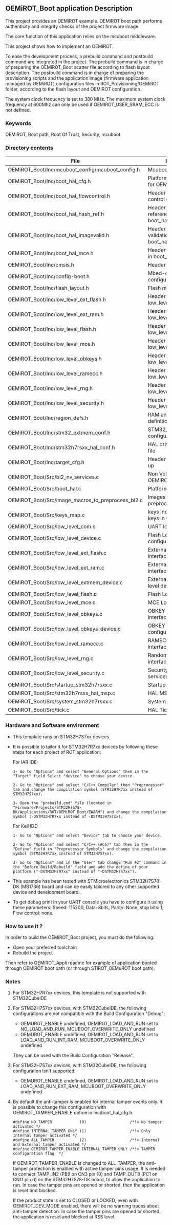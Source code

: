 ## <b>OEMiROT_Boot application Description</b>

This project provides an OEMiROT example. OEMiROT boot path performs authenticity and integrity checks of the project firmware image.

The core function of this application relies on the mcuboot middleware.

This project shows how to implement an OEMiROT.

To ease the development process, a prebuild command and postbuild command are integrated in the project.
The prebuild command is in charge of preparing the OEMiROT_Boot scatter file according to flash layout description.
The postbuild command is in charge of preparing the provisioning scripts and the application image
(firmware application managed by OEMiROT) configuration files in ROT_Provisioning/OEMiROT folder,
according to the flash layout and OEMiROT configuration.

The system clock frequency is set to 380 MHz.
The maximum system clock frequency at 600Mhz can only be used if OEMIROT_USER_SRAM_ECC is not defined.

### <b>Keywords</b>

OEMiROT, Boot path, Root Of Trust, Security, mcuboot

### <b>Directory contents</b>

File | Description
 --- | ---
  OEMiROT_Boot/Inc/mcuboot_config/mcuboot_config.h |  Mcuboot configuration file
  OEMiROT_Boot/Inc/boot_hal_cfg.h                  |  Platform configuration file for OEMiROT_Boot
  OEMiROT_Boot/Inc/boot_hal_flowcontrol.h          |  Header file for flow control code in boot_hal.c
  OEMiROT_Boot/Inc/boot_hal_hash_ref.h             |  Header file for hash reference code in boot_hal.c
  OEMiROT_Boot/Inc/boot_hal_imagevalid.h           |  Header file for image validation code in boot_hal.c
  OEMiROT_Boot/Inc/boot_hal_mce.h                  |  Header file for MCE code in boot_hal.c
  OEMiROT_Boot/Inc/cmsis.h                         |  Header file for CMSIS
  OEMiROT_Boot/Inc/config-boot.h                   |  Mbed-crypto configuration file
  OEMiROT_Boot/Inc/flash_layout.h                  |  Flash mapping
  OEMiROT_Boot/Inc/low_level_ext_flash.h           |  Header file for low_level_ext_flash.c
  OEMiROT_Boot/Inc/low_level_ext_ram.h             |  Header file for low_level_ext_ram.c
  OEMiROT_Boot/Inc/low_level_flash.h               |  Header file for low_level_flash.c
  OEMiROT_Boot/Inc/low_level_mce.h                 |  Header file for low_level_mce.c
  OEMiROT_Boot/Inc/low_level_obkeys.h              |  Header file for low_level_obkeys.c
  OEMiROT_Boot/Inc/low_level_ramecc.h              |  Header file for low_level_ramecc.c
  OEMiROT_Boot/Inc/low_level_rng.h                 |  Header file for low_level_rng.c
  OEMiROT_Boot/Inc/low_level_security.h            |  Header file for low_level_security.c
  OEMiROT_Boot/Inc/region_defs.h                   |  RAM and FLASH regions definitions
  OEMiROT_Boot/Inc/stm32_extmem_conf.h             |  STM32_ExtMem_Manager configuration file
  OEMiROT_Boot/Inc/stm32h7rsxx_hal_conf.h          |  HAL driver configuration file
  OEMiROT_Boot/Inc/target_cfg.h                    |  Header file for target start up
  OEMiROT_Boot/Src/bl2_nv_services.c               |  Non Volatile services for OEMiROT_Boot
  OEMiROT_Boot/Src/boot_hal.c                      |  Platform initialization
  OEMiROT_Boot/Src/image_macros_to_preprocess_bl2.c |  Images definitions to preprocess for bl2
  OEMiROT_Boot/Src/keys_map.c                      |  keys indirection to access keys in OBKeys area
  OEMiROT_Boot/Src/low_level_com.c                 |  UART low level interface
  OEMiROT_Boot/Src/low_level_device.c              |  Flash Low level device configuration
  OEMiROT_Boot/Src/low_level_ext_flash.c           |  External Flash Low level interface
  OEMiROT_Boot/Src/low_level_ext_ram.c             |  External RAM Low level interface
  OEMiROT_Boot/Src/low_level_extmem_device.c       |  External Memory Low level device configuration
  OEMiROT_Boot/Src/low_level_flash.c               |  Flash Low level interface
  OEMiROT_Boot/Src/low_level_mce.c                 |  MCE Low level interface
  OEMiROT_Boot/Src/low_level_obkeys.c              |  OBKEY Low level interface
  OEMiROT_Boot/Src/low_level_obkeys_device.c       |  OBKEY Low level device configuration
  OEMiROT_Boot/Src/low_level_ramecc.c              |  RAMECC Low level interface
  OEMiROT_Boot/Src/low_level_rng.c                 |  Random generator interface
  OEMiROT_Boot/Src/low_level_security.c            |  Security Low level services
  OEMiROT_Boot/Src/startup_stm32h7rsxx.c           |  Startup file in c
  OEMiROT_Boot/Src/stm32h7rsxx_hal_msp.c           |  HAL MSP module
  OEMiROT_Boot/Src/system_stm32h7rsxx.c            |  System Init file
  OEMiROT_Boot/Src/tick.c                          |  HAL Tick implementation

### <b>Hardware and Software environment</b>

  - This template runs on STM32H7S7xx devices.
  - It is possible to tailor it for STM32H7R7xx devices by following these steps for each project of ROT application:

    For IAR IDE:

    ```
    1- Go to "Options" and select "General Options" then in the "Target" field Select "device" to choose your device.

    2- Go to "Options" and select "C/C++ Compiler" then "Preprocessor" tab and change the compilation symbol (STM32H7R7xx instead of STM32H7S7xx).

    3- Open the "prebuild.cmd" file (located in "Firmware/Projects/STM32H7S78-DK/Applications/ROT/OEMiROT_Boot/EWARM") and change the compilation symbol (-DSTM32H7R7xx instead of -DSTM32H7S7xx).
    ```

    For Keil IDE:

    ```
    1- Go to "Options" and select "Device" tab to choose your device.

    2- Go to "Options" and select "C/C++ (AC6)" tab then in the "Define" field in "Preprocessor Symbols" and change the compilation symbol (STM32H7R7xx instead of STM32H7S7xx).

    3- Go to "Options" and in the "User" tab change "Run #2" command in the "Before Build/Rebuild" field and add the define of your platform ("-DSTM32H7R7xx" instead of "-DSTM32H7S7xx").
    ```

  - This example has been tested with STMicroelectronics STM32H7S78-DK (MB1736)
    board and can be easily tailored to any other supported device
    and development board.
  - To get debug print in your UART console you have to configure it using these parameters:
    Speed: 115200, Data: 8bits, Parity: None, stop bits: 1, Flow control: none.


### <b>How to use it ?</b>

In order to build the OEMiROT_Boot project, you must do the following:

 - Open your preferred toolchain
 - Rebuild the project

Then refer to OEMiROT_Appli readme for example of application booted through OEMiROT boot path (or through STiROT_OEMuROT boot path).

### <b>Notes</b>

1. For STM32H7R7xx devices, this template is not supported with STM32CubeIDE

2. For STM32H7S7xx devices, with STM32CubeIDE, the following configurations are not compatible with the Build Configuration "Debug":
   - OEMUROT_ENABLE undefined, OEMIROT_LOAD_AND_RUN set to NO_LOAD_AND_RUN, MCUBOOT_OVERWRITE_ONLY undefined
   - OEMUROT_ENABLE undefined, OEMIROT_LOAD_AND_RUN set to LOAD_AND_RUN_INT_RAM, MCUBOOT_OVERWRITE_ONLY undefined

   They can be used with the Build Configuration "Release".

3. For STM32H7S7xx devices, with STM32CubeIDE, the following configuration isn't supported:
   - OEMUROT_ENABLE undefined, OEMIROT_LOAD_AND_RUN set to LOAD_AND_RUN_EXT_RAM, MCUBOOT_OVERWRITE_ONLY undefined

4. By default the anti-tamper is enabled for internal tamper events only. It is possible to change this configuration with
   OEMIROT_TAMPER_ENABLE define in Inc\\boot_hal_cfg.h.

   ```
   #define NO_TAMPER            (0)                   /*!< No tamper activated */
   #define INTERNAL_TAMPER_ONLY (1)                   /*!< Only Internal tamper activated */
   #define ALL_TAMPER           (2)                   /*!< Internal and External tamper activated */
   #define OEMIROT_TAMPER_ENABLE INTERNAL_TAMPER_ONLY /*!< TAMPER configuration flag  */
   ```

   If OEMIROT_TAMPER_ENABLE is changed to ALL_TAMPER, the anti-tamper protection is enabled with active tamper pins usage.
   It is needed to connect TAMP_IN2 (PB9 on CN3 pin 10) and TAMP_OUT8 (PC1 on CN11 pin 6) on the STM32H7S78-DK board,
   to allow the application to run. In case the tamper pins are opened or shorted, then the application is reset and blocked.

   If the product state is set to CLOSED or LOCKED, even with OEMIROT_DEV_MODE enabled, there will be no warning traces about
   anti-tamper detection. In case the tamper pins are opened or shorted, the application is reset and blocked at RSS level.
